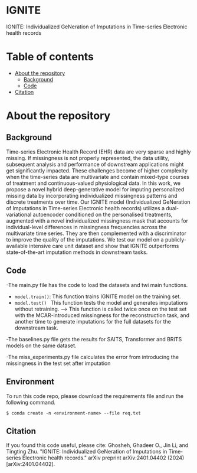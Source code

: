 # IGNITE
IGNITE: Individualized GeNeration of Imputations in Time-series Electronic health records

Table of contents
=================

<!--ts-->
   * [About the repository](#About-the-repository)
      * [Background](#Background)
      * [Code](#Code)
   * [Citation](#Citation)
   
<!--te-->

About the repository
============
## Background
 
Time-series Electronic Health Record (EHR) data are very sparse and highly missing. If missingness is not properly represented, the data utility, subsequent analysis and performance of downstream applications might get significantly impacted. These challenges become of higher complexity when the time-series data are multivariate and contain mixed-type courses of treatment and continuous-valued physiological data.
In this work, we propose a novel hybrid deep-generative model for imputing personalized missing data by incorporating individualized missingness patterns and discrete treatments over time. Our IGNITE model (Individualized GeNeration of Imputations in Time-series Electronic health records) utilizes a dual-variational autoencoder conditioned on the personalised treatments, augmented with a novel individualized missingness mask that accounts for individual-level differences in missingness frequencies across the multivariate time series. They are then complemented with a discriminator to improve the quality of the imputations. We test our model on a publicly-available intensive care unit dataset and show that IGNITE outperforms state-of-the-art imputation methods in downstream tasks.

## Code 

-The main.py file has the code to load the datasets and twi main functions.
* ```model.train()```: This function trains IGNITE model on the training set.
* ```model.test() ```  This function tests the model and generates imputations without retraining.
--> This function is called twice once on the test set with the MCAR-introduced missingness for the reconstruction task, and another time to generate imputations for the full datasets for the downstream task.


-The baselines.py file gets the results for SAITS, Transformer and BRITS models on the same dataset.

-The miss_experiments.py file calculates the error from introducing the missingness in the test set after imputation

## Environment

To run this code repo, please download the requirements file and run the following command.
```
$ conda create -n <environment-name> --file req.txt
```

## Citation


If you found this code useful, please cite: Ghosheh, Ghadeer O., Jin Li, and Tingting Zhu. "IGNITE: Individualized GeNeration of Imputations in Time-series Electronic health records." arXiv preprint arXiv:2401.04402 (2024) [arXiv:2401.04402].
